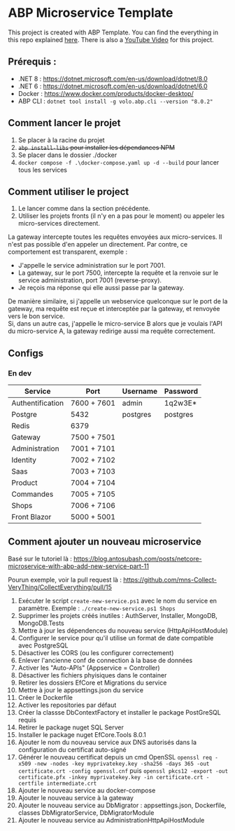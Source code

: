 # ABP Microservice Template

This project is created with ABP Template. You can find the everything in this repo explained [here](https://blog.antosubash.com/posts/abp-microservice-series). 
There is also a [YouTube Video](https://www.youtube.com/watch?v=PFFNHQUn74A) for this project.

## Prérequis :
- .NET 8 : https://dotnet.microsoft.com/en-us/download/dotnet/8.0
- .NET 6 : https://dotnet.microsoft.com/en-us/download/dotnet/6.0
- Docker : https://www.docker.com/products/docker-desktop/
- ABP CLI : ``dotnet tool install -g volo.abp.cli --version "8.0.2"``

## Comment lancer le projet

1) Se placer à la racine du projet
2) ~~``abp install-libs`` pour installer les dépendances NPM~~
3) Se placer dans le dossier ./docker
4) ``docker compose -f .\docker-compose.yaml up -d --build`` pour lancer tous les services

## Comment utiliser le project

1. Le lancer comme dans la section précédente.
2. Utiliser les projets fronts (il n'y en a pas pour le moment) ou appeler les micro-services directement.

La gateway intercepte toutes les requêtes envoyées aux micro-services. Il n'est pas possible d'en appeler 
un directement.
Par contre, ce comportement est transparent, exemple :
- J'appelle le service administration sur le port 7001.
- La gateway, sur le port 7500, intercepte la requête et la renvoie sur le service administration, port 7001 
(reverse-proxy).
- Je reçois ma réponse qui elle aussi passe par la gateway.

De manière similaire, si j'appelle un webservice quelconque sur le port de la gateway, ma requête est reçue 
et interceptée par la gateway, et renvoyée vers le bon service. <br>
Si, dans un autre cas, j'appelle le micro-service B alors que je voulais l'API du micro-service A, 
la gateway redirige aussi ma requête correctement.

## Configs

### En dev

| Service          | Port        | Username     | Password     |
|------------------|-------------|--------------|--------------|
| Authentification | 7600 + 7601 | admin        | 1q2w3E*      |
| Postgre          | 5432        | postgres     | postgres     |
| Redis            | 6379        |              |              |
| Gateway          | 7500 + 7501 |              |              |
| Administration   | 7001 + 7101 |              |              |
| Identity         | 7002 + 7102 |              |              |
| Saas             | 7003 + 7103 |              |              |
| Product          | 7004 + 7104 |              |              |
| Commandes        | 7005 + 7105 |              |              |
| Shops            | 7006 + 7106 |              |              |
| Front Blazor     | 5000 + 5001 |              |              |

## Comment ajouter un nouveau microservice

Basé sur le tutoriel là : https://blog.antosubash.com/posts/netcore-microservice-with-abp-add-new-service-part-11

Pourun exemple, voir la pull request là : https://github.com/mns-Collect-VeryThing/CollectEverything/pull/15

1) Exécuter le script ``create-new-service.ps1`` avec le nom du service en paramètre. Exemple : ``./create-new-service.ps1 Shops``
2) Supprimer les projets créés inutiles : AuthServer, Installer, MongoDB, MongoDB.Tests 
3) Mettre à jour les dépendences du nouveau service (HttpApiHostModule)
4) Configurer le service pour qu'il utilise un format de date compatible avec PostgreSQL
5) Désactiver les CORS (ou les configurer correctement)
6) Enlever l'ancienne conf de connection à la base de données
7) Activer les "Auto-APIs" (Appservice = Controller)
8) Désactiver les fichiers phyisiques dans le container
9) Retirer les dossiers EfCore et Migrations du service
10) Mettre à jour le appsettings.json du service
11) Créer le Dockerfile
12) Activer les repositories par défaut
13) Créer la classse DbContextFactory et installer le package PostGreSQL requis
14) Retirer le package nuget SQL Server
15) Installer le package nuget EfCore.Tools 8.0.1
16) Ajouter le nom du nouveau service aux DNS autorisés dans la configuration du certificat auto-signé
17) Générer le nouveau certificat depuis un cmd OpenSSL ``openssl req -x509 -new -nodes -key myprivatekey.key -sha256 -days 365 -out certificate.crt -config openssl.cnf`` puis ``openssl pkcs12 -export -out certificate.pfx -inkey myprivatekey.key -in certificate.crt -certfile intermediate.crt``
18) Ajouter le nouveau service au docker-compose
19) Ajouter le nouveau service à la gateway
20) Ajouter le nouveau service au DbMigrator : appsettings.json, Dockerfile, classes DbMigratorService, DbMigratorModule
21) Ajouter le nouveau service au AdministrationHttpApiHostModule
